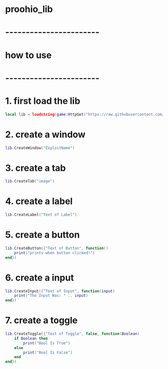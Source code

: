 # proohio_lib

# -----------------------

# how to use

# -----------------------

# 1. first load the lib
```lua
local lib = loadstring(game:HttpGet("https://raw.githubusercontent.com/ChimeraLle/proohio_lib/refs/heads/main/source"))()
```

# 2. create a window
```lua
lib.CreateWindow("ExploitName")
```

# 3. create a tab
```lua
lib.CreateTab("image")
```

# 4. create a label
```lua
lib.CreateLabel("Text of Label")
```

# 5. create a button
```lua
lib.CreateButton({"Text of Button", function()
	print("prints when button clicked!")
end})
```

# 6. create a input
```lua
lib.CreateInput({"Text of Input", function(input)
	print("The Input Was: " .. input)
end})
```

# 7. create a toggle
```lua
lib.CreateToggle({"Text of Toggle", false, function(Boolean)
	if Boolean then
		print("Bool Is True")
	else
		print("Bool Is False")
	end
end})
```
